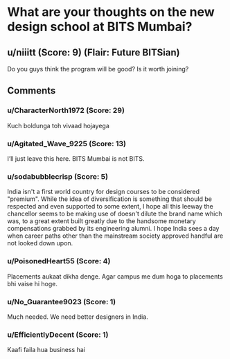 # What are your thoughts on the new design school at BITS Mumbai?
## u/niiitt (Score: 9) (Flair: Future BITSian)
Do you guys think the program will be good? Is it worth joining?


## Comments

### u/CharacterNorth1972 (Score: 29)
Kuch boldunga toh vivaad hojayega


### u/Agitated_Wave_9225 (Score: 13)
I’ll just leave this here. BITS Mumbai is not BITS.


### u/sodabubblecrisp (Score: 5)
India isn't a first world country for design courses to be considered "premium". While the idea of diversification is something that should be respected and even supported to some extent, I hope all this leeway the chancellor seems to be making use of doesn't dilute the brand name which was, to a great extent built greatly due to the handsome monetary compensations grabbed by its engineering alumni. I hope India sees a day when career paths other than the mainstream society approved handful are not looked down upon.


### u/PoisonedHeart55 (Score: 4)
Placements aukaat dikha denge. Agar campus me dum hoga to placements bhi vaise hi hoge.


### u/No_Guarantee9023 (Score: 1)
Much needed. We need better designers in India.


### u/EfficientlyDecent (Score: 1)
Kaafi faila hua business hai




